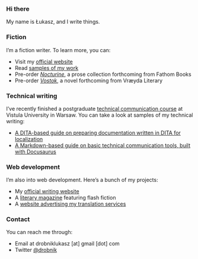 ### Hi there

My name is Łukasz, and I write things.

### Fiction

I’m a fiction writer. To learn more, you can:
- Visit my [official website](https://drobnik.co/)
- Read [samples of my work](https://ldrobnik.github.io/fiction-samples/)
- Pre-order [*Nocturine*](http://fathombooks.org/html/drobnik.html), a prose collection forthcoming from Fathom Books
- Pre-order [*Vostok*](https://www.vraeydamedia.ca/shop/x55ht1b0h70i3bwv9qismih2f6b5nk), a novel forthcoming from Vræyda Literary

### Technical writing

I’ve recently finished a postgraduate [technical communication course](https://www.vistula.edu.pl/kierunki-studiow/kontynuacja-edukacji/studia-podyplomowe/informatyka/komunikacja-techniczna) at Vistula University in Warsaw.
You can take a look at samples of my technical writing:
- [A DITA-based guide on preparing documentation written in DITA for localization](https://prepare-dita-for-l10n.netlify.app/)
- [A Markdown-based guide on basic technical communication tools, built with Docusaurus](https://tech-comm-tools.netlify.app/)

### Web development

I’m also into web development. Here’s a bunch of my projects:
- My [official writing website](https://github.com/ldrobnik/drobnik-writing)
- A [literary magazine](https://github.com/ldrobnik/blyski) featuring flash fiction
- A [website advertising my translation services](https://github.com/ldrobnik/medical-translations)

### Contact

You can reach me through:
- Email at drobniklukasz [at] gmail [dot] com
- Twitter [@drobnik](https://twitter.com/drobnik)
